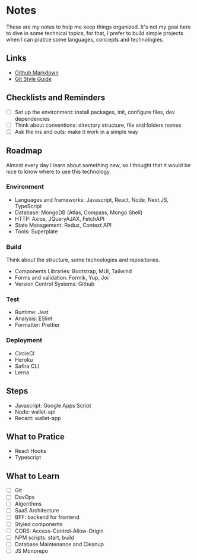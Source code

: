 # Notes
These are my notes to help me keep things organized. It's not my goal here to dive in some technical topics, for that, I prefer to build simple projects when I can pratice some languages, concepts and technologies.

## Links
- [Github Markdown](https://docs.github.com/en/get-started/writing-on-github/getting-started-with-writing-and-formatting-on-github/basic-writing-and-formatting-syntax#GitHub-flavored-markdown)
- [Git Style Guide](https://udacity.github.io/git-styleguide/index.html)

## Checklists and Reminders

- [ ] Set up the environment: install packages, init, configure files, dev dependencies
- [ ] Think about conventions: directory structure, file and folders names
- [ ] Ask the ins and outs: make it work in a simple way

## Roadmap
Almost every day I learn about something new, so I thought that it would be nice to know where to use this technology.

### Environment
- Languages and frameworks: Javascript, React, Node, Next.JS, TypeScript
- Database: MongoDB (Atlas, Compass, Mongo Shell)
- HTTP: Axios, JQueryAJAX, FetchAPI
- State Management: Redux, Context API
- Tools: Superplate

### Build
Think about the structure, some technologies and repositories.

- Components Libraries: Bootstrap, MUI, Tailwind
- Forms and validation: Formik, Yup, Joi
- Version Control Systems: Github

### Test

- Runtime: Jest
- Analysis: ESlint
- Formatter: Prettier

### Deployment

- CircleCI
- Heroku
- Safira CLI
- Lerna

## Steps
- Javascript: Google Apps Script
- Node: wallet-api
- Recact: wallet-app

## What to Pratice
- React Hooks
- Typescript

## What to Learn
- [ ] Git
- [ ] DevOps
- [ ] Algorithms
- [ ] SaaS Architecture
- [ ] BFF: backend for frontend
- [ ] Styled components
- [ ] CORS: Access-Control-Allow-Origin
- [ ] NPM scripts: start, build
- [ ] Database Maintenance and Cleanup
- [ ] JS Monorepo